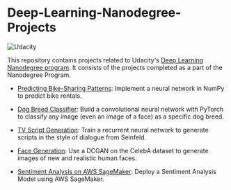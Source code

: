 # Deep-Learning-Nanodegree-Projects
![Udacity](https://github.com/shrikantnaidu/Deep-Learning-Nanodegree-Projects/blob/master/image/Udacity.png)

This repository contains projects related to Udacity's [Deep Learning Nanodegree program](https://www.udacity.com/course/deep-learning-nanodegree--nd101). It consists of the projects completed as a part of the Nanodegree Program.

* [Predicting Bike-Sharing Patterns](https://github.com/shrikantnaidu/Predicting-Bike-Sharing-Patterns): Implement a neural network in NumPy to predict bike rentals.

* [Dog Breed Classifier](https://github.com/shrikantnaidu/Dog-Breed-Classifier): Build a convolutional neural network with PyTorch to classify any image (even an image of a face) as a specific dog breed.

* [TV Script Generation](https://github.com/shrikantnaidu/Generate-TV-Scripts): Train a recurrent neural network to generate scripts in the style of dialogue from Seinfeld.

* [Face Generation](https://github.com/shrikantnaidu/Face-Generation): Use a DCGAN on the CelebA dataset to generate images of new and realistic human faces.

* [Sentiment Analysis on AWS SageMaker](https://github.com/shrikantnaidu/Sentiment-Analysis-on-AWS-SageMaker): Deploy a Sentiment Analysis Model using AWS SageMaker.
